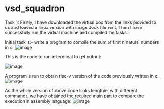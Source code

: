# vsd_squadron
Task 1:
Firstly, I have downloaded the virtual box from the links provided to us and
loaded a linux version with image dock file sent, Then I have successfully run the
virtual machine and compiled the tasks.

Initial task is:-
write a program to compile the sum of first n natural numbers in c:
![image](https://github.com/user-attachments/assets/c5c65959-0f66-48b3-8686-d626c63d6d2d)


This is the code to run in terminal to get output:


![image](https://github.com/user-attachments/assets/06bc9aeb-f7b3-4572-b44f-719e189ea46b)


A program is run to obtain risc-v version of the code previously written in c:
![image](https://github.com/user-attachments/assets/bec40d22-d99e-416a-82db-03d99369ab9e)





As the whole version of above code looks lengthier with different commands, we have obtained the required main 
part to compare the execution in assembly language:
![image](https://github.com/user-attachments/assets/04d8a662-db78-40e4-8614-c7000e83b5f0)

